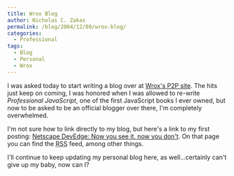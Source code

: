 ```yaml
---
title: Wrox Blog
author: Nicholas C. Zakas
permalink: /blog/2004/12/09/wrox-blog/
categories:
  - Professional
tags:
  - Blog
  - Personal
  - Wrox
---
```

I was asked today to start writing a blog over at <a title="Wrox: Programmer to Programmer" rel="external" href="https://p2p.wrox.com">Wrox's P2P site</a>. The hits just keep on coming, I was honored when I was allowed to re-write *Professional JavaScript*, one of the first JavaScript books I ever owned, but now to be asked to be an official blogger over there, I'm completely overwhelmed.

I'm not sure how to link directly to my blog, but here's a link to my first posting: <a title="Netscape DevEdge: Now you see it, now you don't" rel="external" href="https://p2p.wrox.com/blog.asp?BLOG_ID=44">Netscape DevEdge: Now you see it, now you don't</a>. On that page you can find the <acronym title="Really Simple Syndication">RSS</acronym> feed, among other things.

I'll continue to keep updating my personal blog here, as well&#8230;certainly can't give up my baby, now can I?
